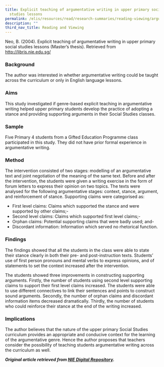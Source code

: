 ```yaml
---
title: Explicit teaching of argumentative writing in upper primary social
  studies lessons
permalink: /elis/resources/read/research-summaries/reading-viewing/argumentative-writing-across-the-curriculum/
description: ""
third_nav_title: Reading and Viewing
---
```

Neo, B. (2004). Explicit teaching of argumentative writing in upper primary social studies lessons (Master’s thesis). Retrieved from http://libris.nie.edu.sg/

### Background

The author was interested in whether argumentative writing could be taught across the curriculum or only in English language lessons.

### Aims

This study investigated if genre-based explicit teaching in argumentative writing helped upper primary students develop the practice of adopting a stance and providing supporting arguments in their Social Studies classes.

### Sample

Five Primary 4 students from a Gifted Education Programme class participated in this study. They did not have prior formal experience in argumentative writing.

### Method

The intervention consisted of two stages: modelling of an argumentative text and joint negotiation of the meaning of the same text. Before and after the intervention, the students were given a writing exercise in the form of forum letters to express their opinion on two topics. The texts were analysed for the following argumentative stages: context, stance, argument, and reinforcement of stance. Supporting claims were categorised as:

*   First level claims: Claims which supported the stance and were supported by other claims;-
*   Second level claims: Claims which supported first level claims;-
*   Orphan claims: Potential supporting claims that were badly used; and-
*   Discordant information: Information which served no rhetorical function.

### Findings

The findings showed that all the students in the class were able to state their stance clearly in both their pre- and post-instruction texts. Students’ use of first person pronouns and mental verbs to express opinions, and of statements to set the context increased after the intervention.

The students showed three improvements in constructing supporting arguments. Firstly, the number of students using second level supporting claims to support their first level claims increased. The students were able to use different connectives to link their sentences and points to construct sound arguments. Secondly, the number of orphan claims and discordant information items decreased dramatically. Thirdly, the number of students who could reinforce their stance at the end of the writing increased.

### Implications

The author believes that the nature of the upper primary Social Studies curriculum provides an appropriate and conducive context for the learning of the argumentative genre. Hence the author proposes that teachers consider the possibility of teaching students argumentative writing across the curriculum as well.


**_Original article retrieved from [NIE Digital Repository](https://repository.nie.edu.sg/)._**